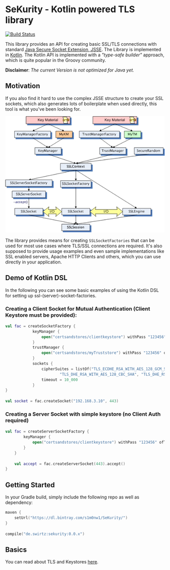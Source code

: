 

# SeKurity - Kotlin powered TLS library

[![Build Status](https://travis-ci.org/s1monw1/TlsLibrary.svg?branch=master)](https://travis-ci.org/s1monw1/TlsLibrary)

This library provides an API for creating basic SSL/TLS connections with standard [Java Secure Socket Extension, JSSE](http://docs.oracle.com/javase/7/docs/technotes/guides/security/jsse/JSSERefGuide.html).
The Library is implemented in [Kotlin](http://kotlinlang.org/).
The Kotlin API is implemented with a *"type-safe builder"* approach, which is quite popular in the Groovy community.

**Disclaimer**: _The current Version is not optimized for Java yet._

## Motivation

If you also find it hard to use the complex JSSE structure to create your SSL sockets, which also generates lots of boilerplate when used directly, this tool is what you've been looking for.

![JSEE](/images/classhierarchy_jsse.jpg)


The library provides means for creating `SSLSocketFactories` that can be used for most use cases where TLS/SSL connections are required. It's also supposed to provide usage examples and even sample implementations like SSL enabled servers, Apache HTTP Clients and others, which you can use directly in your application.

## Demo of Kotlin DSL

In the following you can see some basic examples of using the Kotlin DSL for setting up ssl-(server)-socket-factories.

### Creating a Client Socket for Mutual Authentication (Client Keystore must be provided):

```kotlin
val fac = createSocketFactory {
            keyManager {
                open("certsandstores/clientkeystore") withPass "123456" ofType "jks"
            }
            trustManager {
                open("certsandstores/myTruststore") withPass "123456" ofType "jks"
            }
            sockets {
                cipherSuites = listOf("TLS_ECDHE_RSA_WITH_AES_128_GCM_SHA256", "TLS_ECDHE_RSA_WITH_AES_256_GCM_SHA384",
                        "TLS_DHE_RSA_WITH_AES_128_CBC_SHA", "TLS_DHE_RSA_WITH_AES_256_CBC_SHA")
                timeout = 10_000
            }
}

val socket = fac.createSocket("192.168.3.10", 443)

```

### Creating a Server Socket with simple keystore (no Client Auth required)

```kotlin
val fac = createServerSocketFactory {
        keyManager {
            open("certsandstores/clientkeystore") withPass "123456" ofType "jks"
        }
    }

    val accept = fac.createServerSocket(443).accept()
}
```

## Getting Started

In your Gradle build, simply include the following repo as well as dependency:

```kotlin
maven { 
    setUrl("https://dl.bintray.com/s1m0nw1/SeKurity/")
}

compile("de.swirtz:sekurity:0.0.x")

```

## Basics

You can read about TLS and Keystores [here](crypto.md).